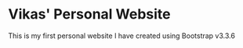 Vikas' Personal Website
=========================================================================================================
This is my first personal website I have created using Bootstrap v3.3.6 
